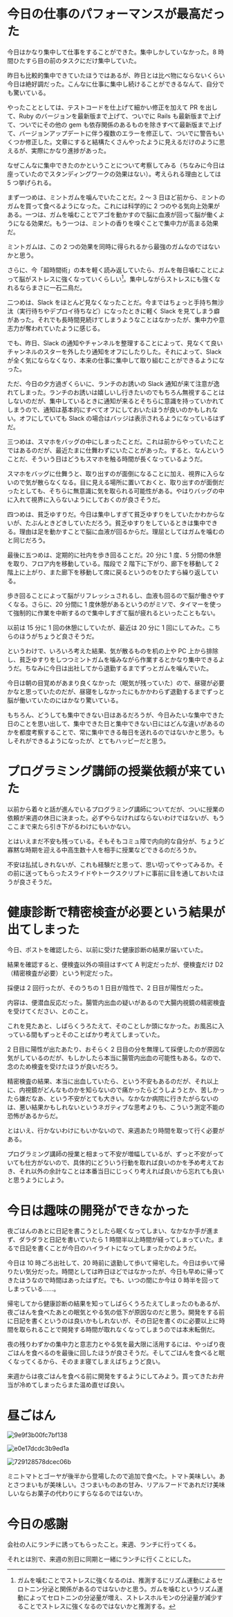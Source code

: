 # 今日の仕事のパフォーマンスが最高だった
今日はかなり集中して仕事をすることができた。集中しかしていなかった。8 時間ひたすら目の前のタスクにだけ集中していた。

昨日も比較的集中できていたほうではあるが、昨日とは比べ物にならないくらい今日は絶好調だった。こんなに仕事に集中し続けることができるなんて、自分でも驚いている。

やったこととしては、テストコードを仕上げて細かい修正を加えて PR を出して、Ruby のバージョンを最新版まで上げて、ついでに Rails も最新版まで上げて、ついでにその他の gem も依存関係のあるものを除きすべて最新版まで上げて、バージョンアップデートに伴う複数のエラーを修正して、ついでに警告もいくつか修正した。文章にすると結構たくさんやったように見えるだけのように思えるが、実際にかなり進捗があった。

なぜこんなに集中できたのかということについて考察してみる（ちなみに今日は座っていたのでスタンディングワークの効果はない）。考えられる理由としては 5 つ挙げられる。

まず一つめは、ミントガムを噛んでいたことだ。2 〜 3 日ほど前から、ミントのガムを買って食べるようになった。これには科学的に 2 つのやる気向上効果がある。一つは、ガムを噛むことでアゴを動かすので脳に血液が回って脳が働くようになる効果だ。もう一つは、ミントの香りを嗅ぐことで集中力が高まる効果だ。

ミントガムは、この 2 つの効果を同時に得られるから最強のガムなのではないかと思う。

さらに、今「超時間術」の本を軽く読み返していたら、ガムを毎日噛むことによって脳がストレスに強くなっていくらしい[^gum-stress]。集中しながらストレスにも強くなれるならまさに一石二鳥だ。

[^gum-stress]: ガムを噛むことでストレスに強くなるのは、推測するにリズム運動によるセロトニン分泌と関係があるのではないかと思う。ガムを噛むというリズム運動によってセロトニンの分泌量が増え、ストレスホルモンの分泌量が減少することでストレスに強くなるのではないかと推測する。

二つめは、Slack をほとんど見なくなったことだ。今まではちょっと手持ち無沙汰（実行待ちやデプロイ待ちなど）になったときに軽く Slack を見てしまう癖があった。それでも長時間見続けてしまうようなことはなかったが、集中力や意志力が奪われていたように感じる。

でも、昨日、Slack の通知やチャンネルを整理することによって、見なくて良いチャンネルのスターを外したり通知をオフにしたりした。それによって、Slack が全く気にならなくなり、本来の仕事に集中して取り組むことができるようになった。

ただ、今日の夕方過ぎくらいに、ランチのお誘いの Slack 通知が来て注意が逸れてしまった。ランチのお誘いは嬉しいし行きたいのでもちろん無視することはしないのだが、集中しているときに通知が来るとそちらに意識を持っていかれてしまうので、通知は基本的にすべてオフにしておいたほうが良いのかもしれない。オフにしていても Slack の場合はバッジは表示されるようになっているはずだ。

三つめは、スマホをバッグの中にしまったことだ。これは前からやっていたことではあるのだが、最近たまに仕舞わずにいたことがあった。すると、なんということだ、そういう日はどうもスマホを触る時間が長くなっているようだ。

スマホをバッグに仕舞うと、取り出すのが面倒になることに加え、視界に入らないので気が散らなくなる。目に見える場所に置いておくと、取り出すのが面倒だったとしても、そちらに無意識に気を取られる可能性がある。やはりバッグの中に入れて視界に入らないようにしておくのが良さそうだ。

四つめは、貧乏ゆすりだ。今日は集中しすぎて貧乏ゆすりをしていたかわからないが、たぶんときどきしていただろう。貧乏ゆすりをしているときは集中できる。理由は足を動かすことで脳に血液が回るからだ。理屈としてはガムを噛むのと同じだろう。

最後に五つめは、定期的に社内を歩き回ることだ。20 分に 1 度、5 分間の休憩を取り、フロア内を移動している。階段で 2 階下に下がり、廊下を移動して 2 階上に上がり、また廊下を移動して席に戻るというのをひたすら繰り返している。

歩き回ることによって脳がリフレッシュされるし、血液も回るので脳が働きやすくなる。さらに、20 分間に 1 度休憩があるというのがミソで、タイマーを使って強制的に作業を中断するので集中しすぎて脳が疲れるといったこともない。

以前は 15 分に 1 回の休憩にしていたが、最近は 20 分に 1 回にしてみた。こちらのほうがちょうど良さそうだ。

というわけで、いろいろ考えた結果、気が散るものを机の上や PC 上から排除し、貧乏ゆすりをしつつミントガムを噛みながら作業するとかなり集中できるようだ。ちなみに今日は出社してから退勤するまでずっとガムを噛んでいた。

今日は朝の目覚めがあまり良くなかった（眠気が残っていた）ので、昼寝が必要かなと思っていたのだが、昼寝をしなかったにもかかわらず退勤するまでずっと脳が働いていたのにはかなり驚いている。

もちろん、どうしても集中できない日はあるだろうが、今日みたいな集中できた日のことを思い出して、集中できた日と集中できない日にはどんな違いがあるのかを都度考察することで、常に集中できる毎日を送れるのではないかと思う。もしそれができるようになったが、とてもハッピーだと思う。

# プログラミング講師の授業依頼が来ていた
以前から着々と話が進んでいるプログラミング講師についてだが、ついに授業の依頼が来週の休日に決まった。必ずやらなければならないわけではないが、もうここまで来たら引き下がるわけにもいかない。

とはいえまだ不安も残っている。そもそもコミュ障で内向的な自分が、ちょうど寡黙な時期を迎える中高生数十人を相手に授業などできるのだろうか。

不安は払拭しきれないが、これも経験だと思って、思い切ってやってみるか。その前に送ってもらったスライドやトークスクリプトに事前に目を通しておいたほうが良さそうだ。

# 健康診断で精密検査が必要という結果が出てしまった
今日、ポストを確認したら、以前に受けた健康診断の結果が届いていた。

結果を確認すると、便検査以外の項目はすべて A 判定だったが、便検査だけ D2（精密検査が必要）という判定だった。

採便は 2 回行ったが、そのうちの 1 日目が陰性で、2 日目が陽性だった。

内容は、便潜血反応だった。腸管内出血の疑いがあるので大腸内視鏡の精密検査を受けてください、とのこと。

これを見たあと、しばらくうろたえて、そのことしか頭になかった。お風呂に入っている間もずっとそのことばかり考えてしまっていた。

2 日目に陽性が出たあたり、おそらく 2 日目の分を無理して採便したのが原因な気がしているのだが、もしかしたら本当に腸管内出血の可能性もある。なので、念のため検査を受けたほうが良いだろう。

精密検査の結果、本当に出血していたら、という不安もあるのだが、それ以上に、内視鏡がどんなものかを知らないので痛かったらどうしようとか、苦しかったら嫌だなあ、という不安がとても大きい。なかなか病院に行きたがらないのは、悪い結果かもしれないというネガティブな思考よりも、こういう測定不能の恐怖があるからだ。

とはいえ、行かないわけにもいかないので、来週あたり時間を取って行く必要がある。

プログラミング講師の授業と相まって不安が増幅しているが、ずっと不安がっていても仕方がないので、具体的にどういう行動を取れば良いのかを予め考えておき、それ以外の余計なことは本番当日にじっくり考えれば良いから忘れても良いと思うようにしよう。

# 今日は趣味の開発ができなかった
夜ごはんのあとに日記を書こうとしたら眠くなってしまい、なかなか手が進まず、ダラダラと日記を書いていたら 1 時間半以上時間が経ってしまっていた。まるで日記を書くことが今日のハイライトになってしまったかのようだ。

今日は 10 時ごろ出社して、20 時前に退勤して歩いて帰宅した。今日は歩いて帰りたい気分だった。時間としては昨日ほどではなかったが、今日も早めに帰ってきたほうなので時間はあったはずだ。でも、いつの間にか今は 0 時半を回ってしまっている......。

帰宅してから健康診断の結果を知ってしばらくうろたえてしまったのもあるが、夜ごはんを食べたあとの眠気とやる気の低下が原因なのだと思う。開発をする前に日記を書くというのは良いかもしれないが、その日記を書くのに必要以上に時間を取られることで開発する時間が取れなくなってしまうのでは本末転倒だ。

夜の残りわずかの集中力と意志力とやる気を最大限に活用するには、やっぱり夜ごはんを食べるのを最後に回したほうが良さそうだ。そしてごはんを食べると眠くなってくるから、そのまま寝てしまえばちょうど良い。

来週からは夜ごはんを食べる前に開発をするようにしてみよう。買ってきたお弁当が冷めてしまったらまた温め直せば良い。

# 昼ごはん
![9e9f3b00fc7bf138](/images/2019/09/9e9f3b00fc7bf138.jpg)

![e0e17dcdc3b9ed1a](/images/2019/09/e0e17dcdc3b9ed1a.jpg)

![729128578dcec06b](/images/2019/09/729128578dcec06b.jpg)

ミニトマトとゴーヤが後半から登場したので追加で食べた。トマト美味しい。あとさつまいもが美味しい。さつまいものあの甘み、リアルフードであれだけ美味しいならお菓子の代わりにすらなるのではないか。

# 今日の感謝
会社の人にランチに誘ってもらったこと。来週、ランチに行ってくる。

それとは別で、来週の別日に同期と一緒にランチに行くことにした。
